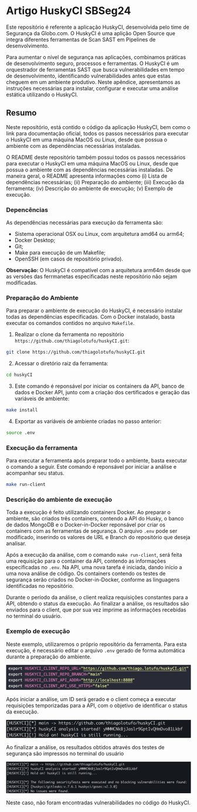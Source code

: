 # Artigo HuskyCI SBSeg24

Este repositório é referente a aplicação HuskyCI, desenvolvida pelo time de Segurança da Globo.com. O HuskyCI é uma aplição Open Source que integra diferentes ferramentas de Scan SAST em Pipelines de desenvolvimento.


Para aumentar o nível de segurança nas aplicações, combinamos práticas de desenvolvimento seguro, processos e ferramentas. O HuskyCI é um orquestrador de ferramentas SAST que busca vulnerabilidades em tempo de desenvolvimento, identificando vulnerabilidades antes que estas cheguem em um ambiente produtivo. Neste apêndice, apresentamos as instruções necessárias para instalar, configurar e executar uma análise estática utilizando o HuskyCI. 

## Resumo

Neste repositório, está contido o código da aplicação HuskyCI, bem como o link para documentação oficial, todos os passos necessários para executar o HuskyCI em uma máquina MacOS ou Linux, desde que possua o ambiente com as dependências necessárias instaladas. 

O README deste repositório também possui todos os passos necessários para executar o HuskyCI em uma máquina MacOS ou Linux, desde que possua o ambiente com as dependências necessárias instaladas. 
De maneira geral, o README apresenta informações como (i) Lista de dependências necessárias; (ii) Preparação do ambiente; (iii) Execução da ferramenta; (iv) Descrição do ambiente de execução; (v) Exemplo de execução.

### Depencências

As dependências necessárias para execução da ferramenta são:

- Sistema operacional OSX ou Linux, com arquitetura amd64 ou arm64;
- Docker Desktop;
- Git;
- Make para execução de um Makefile;
- OpenSSH (em casos de repositório privado).

<strong>Observação:</strong> O HuskyCI é compatível com a arquitetura arm64m desde que as versões das ferrmanetas especificadas neste repositório não sejam modificadas.

### Preparação do Ambiente

Para preparar o ambiente de execução do HuskyCI, é necessário instalar todas as dependências especificadas. Com o Docker instalado, basta executar os comandos contidos no arquivo `Makefile`.

1. Realizar o clone da ferramenta no repositório `https://github.com/thiagolotufo/huskyCI.git`:
```sh 
git clone https://github.com/thiagolotufo/huskyCI.git
```

2. Acessar o diretório raiz da ferramenta:
```sh
cd huskyCI
```

3. Este comando é reponsável por iniciar os containers da API, banco de dados e Docker API, junto com a criação dos certificados e geração das variáveis de ambiente:
```sh
make install
```

4. Exportar as variáveis de ambiente criadas no passo anterior:
```sh
source .env
```

### Execução da ferramenta

Para executar a ferramenta após preparar todo o ambiente, basta executar o comando a seguir. Este comando é reponsável por iniciar a análise e acompanhar seu status.

```sh
make run-client
```

### Descrição do ambiente de execução

Toda a execução é feito utilizando containers Docker. Ao preparar o ambiente, são criados três containers, contendo a API do Husky, o banco de dados MongoDB e o Docker-in-Docker reponsável por criar os containers com as ferramentas de segurança. O arquivo `.env` pode ser modificado, inserindo os valores de URL e Branch do repositório que deseja analisar. 

Após a execução da análise, com o comando `make run-client`, será feita uma requisição para o container da API, contendo as informações especificadas no `.env`. Na API, uma nova tarefa é iniciada, dando início a uma nova análise de código. Os containers contendo os testes de segurança serão criados no Docker-in-Docker, conforme as linguagens identificadas no repositório. 

Durante o período da análise, o client realiza requisições constantes para a API, obtendo o status da execução. Ao finalizar a análise, os resultados são enviados para o client, que por sua vez imprime as informações recebidas no terminal do usuário. 

### Exemplo de execução

Neste exemplo, utilizaremos o próprio repositório da ferramenta. Para esta execução, é necessário editar o arquivo `.env` gerado de forma automática durante a preparação do ambiente.

![variáveis de ambiente do .env](image.png)

Após iniciar a análise, um ID será gerado e o client começa a executar requisições temporizadas para a API, com o objetivo de identificar o status da execução. 

![análise iniciada](image-1.png)

Ao finalizar a análise, os resultados obtidos através dos testes de segurança são impressos no terminal do usuário

![resultados da análise](image-2.png)

Neste caso, não foram encontradas vulnerabilidades no código do HuskyCI. 